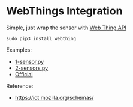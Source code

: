 # WebThings Integration

Simple, just wrap the sensor with [Web Thing API](https://iot.mozilla.org/framework/)

```
sudo pip3 install webthing
```

Examples:
- [1-sensor.py](1-sensor.py)
- [2-sensors.py](2-sensors.py)
- [Official](https://github.com/mozilla-iot/webthing-python/tree/master/example)

Reference:
- https://iot.mozilla.org/schemas/
